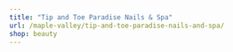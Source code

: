 ```yaml
---
title: "Tip and Toe Paradise Nails & Spa"
url: /maple-valley/tip-and-toe-paradise-nails-and-spa/
shop: beauty
---
```

